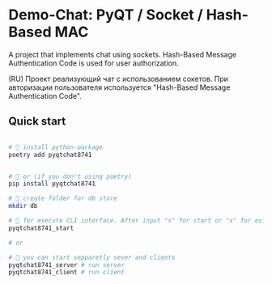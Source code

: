 

# Demo-Chat: PyQT / Socket / Hash-Based MAC

A project that implements chat using sockets. Hash-Based Message Authentication Code is used for user authorization.

(RU) Проект реализующий чат с использованием сокетов. При авторизации пользователя используется "Hash-Based Message Authentication Code".

## Quick start

```bash

# 📀 install python-package
poetry add pyqtchat8741


# 📀 or (if you don't using poetry)
pip install pyqtchat8741

# 💾 create folder for db store
mkdir db

# 🚀 for execute CLI interface. After input "s" for start or "x" for exit
pyqtchat8741_start

# or

# 🚀 you can start sepparetly sever and clients
pyqtchat8741_server # run server
pyqtchat8741_client # run client
```
